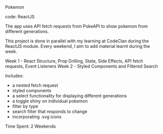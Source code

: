 Pokemon 

code: ReactJS

The app uses API fetch requests from PokeAPI to show pokemon from different generations. 

This project is done in parallel with my learning at CodeClan during the ReactJS module. 
Every weekend, I aim to add material learnt during the week.

Week 1 - React Structure, Prop Drilling, State, Side Effects, API fetch requests, Event Listeners
Week 2 - Styled Components and Filtered Search  

Includes:

- a nested fetch request
- styled components 
- a select functionality for displaying different generations 
- a toggle shiny on individual pokemon
- filter by type
- search filter that responds to change 
- incorporating .svg icons 

Time Spent: 2 Weekends 



